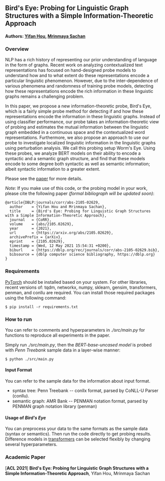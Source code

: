 ## Bird's Eye: Probing for Linguistic Graph Structures with a Simple Information-Theoretic Approach

#### Authors: [Yifan Hou](https://yifan-h.github.io/), [Mrinmaya Sachan](http://www.mrinmaya.io/)

### Overview

NLP has a rich history of representing our prior understanding of language in the form of graphs. Recent work on analyzing contextualized text representations has focused on hand-designed probe models to understand how and to what extent do these representations encode a particular linguistic phenomenon. However, due to the inter-dependence of various phenomena and randomness of training probe models, detecting how these representations encode the rich information in these linguistic graphs remains a challenging problem. 

In this paper, we propose a new information-theoretic probe, Bird's Eye, which is a fairly simple probe method for detecting if and how these representations encode the information in these linguistic graphs. Instead of using classifier performance, our probe takes an information-theoretic view of probing and estimates the mutual information between the linguistic graph embedded in a continuous space and the contextualized word representations. Furthermore, we also propose an approach to use our probe to investigate localized linguistic information in the linguistic graphs using perturbation analysis. We call this probing setup Worm's Eye. Using these probes, we analyze BERT models on their ability to encode a syntactic and a semantic graph structure, and find that these models encode to some degree both syntactic as well as semantic information; albeit syntactic information to a greater extent. 

Please see the [paper](https://arxiv.org/abs/2105.02629) for more details. 

*Note:* If you make use of this code, or the probing model in your work, please cite the following paper *(formal bibliograph will be updated soon)*:

    @article{DBLP:journals/corr/abs-2105-02629,
      author    = {Yifan Hou and Mrinmaya Sachan},
      title     = {Bird's Eye: Probing for Linguistic Graph Structures with a Simple Information-Theoretic Approach},
      journal   = {CoRR},
      volume    = {abs/2105.02629},
      year      = {2021},
      url       = {https://arxiv.org/abs/2105.02629},
      archivePrefix = {arXiv},
      eprint    = {2105.02629},
      timestamp = {Wed, 12 May 2021 15:54:31 +0200},
      biburl    = {https://dblp.org/rec/journals/corr/abs-2105-02629.bib},
      bibsource = {dblp computer science bibliography, https://dblp.org}
    }

### Requirements

[PyTorch](https://pytorch.org/get-started/locally/) should be installed based on your system. For other libraries, recent versions of: tqdm, networkx, numpy, sklearn, gensim, transformers, penman, and conllu are required. You can install those required packages using the following command:

	$ pip install -r requirements.txt

### How to run

You can refer to comments and hyperparameters in *./src/main.py* for functions to reproduce all experiments in the paper. 

Simply run *./src/main.py*, then the *BERT-base-uncased model* is probed with *Penn Treebank* sample data in a layer-wise manner:

	$ python ./src/main.py

#### Input Format

You can refer to the sample data for the information about input format.

* syntax tree: Penn Treebank -- conllx format, parsed by CoNLL-U Parser (conllu).
* semantic graph: AMR Bank -- PENMAN notation format, parsed by PENMAN graph notation library (penman)

#### Usage of *Bird's Eye*

You can preprocess your data to the same formats as the sample data (syntax or semantics). Then run the code directly to get probing results. Difference models in [transformers](https://huggingface.co/transformers/) can be selected flexibly by changing several hyperparameters.

### Academic Paper

[**ACL 2021**] **Bird's Eye: Probing for Linguistic Graph Structures with a Simple Information-Theoretic Approach**, Yifan Hou, Mrinmaya Sachan

